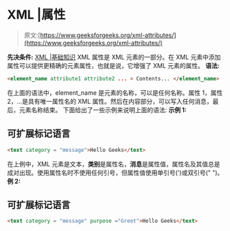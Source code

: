 # XML |属性

> 原文:[https://www.geeksforgeeks.org/xml-attributes/](https://www.geeksforgeeks.org/xml-attributes/)

**先决条件:** [XML |基础知识](https://www.geeksforgeeks.org/xml-basics/)
XML 属性是 XML 元素的一部分。在 XML 元素中添加属性可以提供更精确的元素属性，也就是说，它增强了 XML 元素的属性。
**语法:**

```html
<element_name attribute1 attribute2 ... > Contents... </element_name>
```

在上面的语法中，element_name 是元素的名称，可以是任何名称。属性 1，属性 2，…是具有唯一属性名的 XML 属性。然后在内容部分，可以写入任何消息，最后，元素名称结束。
下面给出了一些示例来说明上面的语法:
**示例 1:**

## 可扩展标记语言

```html
<text category = "message">Hello Geeks</text>
```

在上例中，XML 元素是文本，**类别**是属性名，**消息**是属性值，属性名及其值总是成对出现。使用属性名时不使用任何引号，但属性值使用单引号(')或双引号(" ")。
**例 2:**

## 可扩展标记语言

```html
<text category = "message" purpose ="Greet">Hello Geeks</text>
```